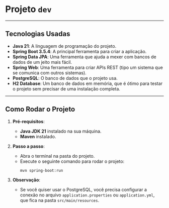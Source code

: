 # Projeto `dev`
---

## Tecnologias Usadas

* **Java 21**: A linguagem de programação do projeto.
* **Spring Boot 3.5.4**: A principal ferramenta para criar a aplicação.
* **Spring Data JPA**: Uma ferramenta que ajuda a mexer com bancos de dados de um jeito mais fácil.
* **Spring Web**: Uma ferramenta para criar APIs REST (tipo um sistema que se comunica com outros sistemas).
* **PostgreSQL**: O banco de dados que o projeto usa.
* **H2 Database**: Um banco de dados em memória, que é ótimo para testar o projeto sem precisar de uma instalação completa.

---

## Como Rodar o Projeto

1.  **Pré-requisitos**:
    * **Java JDK 21** instalado na sua máquina.
    * **Maven** instalado.

2.  **Passo a passo**:
    * Abra o terminal na pasta do projeto.
    * Execute o seguinte comando para rodar o projeto:
        ```bash
        mvn spring-boot:run
        ```

3.  **Observação**:
    * Se você quiser usar o PostgreSQL, você precisa configurar a conexão no arquivo `application.properties` ou `application.yml`, que fica na pasta `src/main/resources`.
